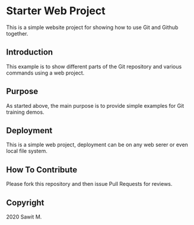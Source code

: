 # Starter Web Project

This is a simple website project for showing how to use Git and Github together.

## Introduction

This example is to show different parts of the Git repository and various commands using a web project.

## Purpose

As started above, the main purpose is to provide simple examples for Git training demos.

## Deployment

This is a simple web project, deployment can be on any web serer or even local file system.

## How To Contribute

Please fork this repository and then issue Pull Requests for reviews.

## Copyright 

2020 Sawit M.
